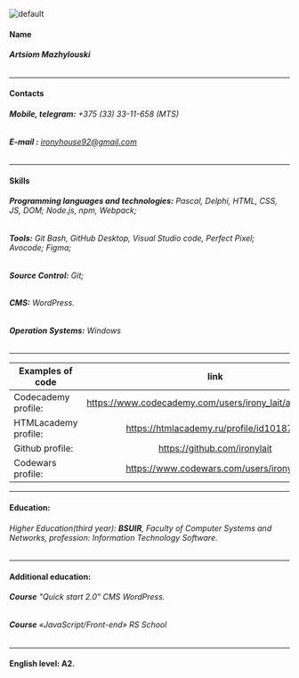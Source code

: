 ![default](https://user-images.githubusercontent.com/36641168/53650118-daf63a00-3c54-11e9-9080-70795dcd333f.jpg)
#### Name 
###### **Artsiom Mazhylouski** 
***
#### Contacts
######  **Mobile, telegram:** _+375 (33) 33-11-658 (MTS)_
######  **E-mail :** ironyhouse92@gmail.com 
***
#### Skills
###### __Programming languages and technologies:__ Pascal, Delphi, HTML, CSS, JS, DOM; Node.js, npm, Webpack;
###### **Tools:** Git Bash, GitHub Desktop, Visual Studio code, Perfect Pixel; Avocode; Figma;
###### **Source Control:** Git;
###### **CMS:** WordPress.
###### **Operation Systems:** Windows
***

Examples of code         | link                                                
------------- | :-------------: 
Codecademy profile:  | https://www.codecademy.com/users/irony_lait/achievements
HTMLacademy profile: | https://htmlacademy.ru/profile/id1018705                
Github profile:      | https://github.com/ironylait                            
Сodewars profile:    | https://www.codewars.com/users/ironylait  

***
#### Education:
###### Higher Education(third year): **BSUIR**, Faculty of Computer Systems and Networks, profession:  Information Technology Software.
***
#### Additional education:
###### **Course** "Quick start 2.0" CMS WordPress.
###### **Course** «JavaScript/Front-end» RS School 
***
#### English level: A2. 